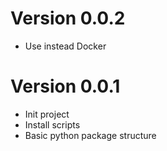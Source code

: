 # Version 0.0.2
* Use instead Docker

# Version 0.0.1
* Init project
* Install scripts
* Basic python package structure
